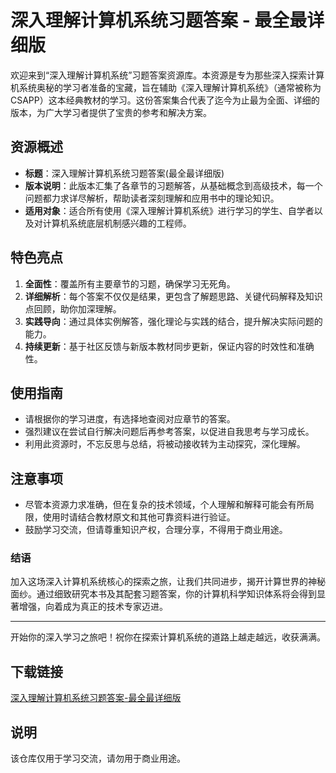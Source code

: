 # 深入理解计算机系统习题答案 - 最全最详细版

欢迎来到“深入理解计算机系统”习题答案资源库。本资源是专为那些深入探索计算机系统奥秘的学习者准备的宝藏，旨在辅助《深入理解计算机系统》（通常被称为CSAPP）这本经典教材的学习。这份答案集合代表了迄今为止最为全面、详细的版本，为广大学习者提供了宝贵的参考和解决方案。

## 资源概述

- **标题**：深入理解计算机系统习题答案(最全最详细版)
- **版本说明**：此版本汇集了各章节的习题解答，从基础概念到高级技术，每一个问题都力求详尽解析，帮助读者深刻理解和应用书中的理论知识。
- **适用对象**：适合所有使用《深入理解计算机系统》进行学习的学生、自学者以及对计算机系统底层机制感兴趣的工程师。

## 特色亮点

1. **全面性**：覆盖所有主要章节的习题，确保学习无死角。
2. **详细解析**：每个答案不仅仅是结果，更包含了解题思路、关键代码解释及知识点回顾，助你加深理解。
3. **实践导向**：通过具体实例解答，强化理论与实践的结合，提升解决实际问题的能力。
4. **持续更新**：基于社区反馈与新版本教材同步更新，保证内容的时效性和准确性。

## 使用指南

- 请根据你的学习进度，有选择地查阅对应章节的答案。
- 强烈建议在尝试自行解决问题后再参考答案，以促进自我思考与学习成长。
- 利用此资源时，不忘反思与总结，将被动接收转为主动探究，深化理解。

## 注意事项

- 尽管本资源力求准确，但在复杂的技术领域，个人理解和解释可能会有所局限，使用时请结合教材原文和其他可靠资料进行验证。
- 鼓励学习交流，但请尊重知识产权，合理分享，不得用于商业用途。

### 结语

加入这场深入计算机系统核心的探索之旅，让我们共同进步，揭开计算世界的神秘面纱。通过细致研究本书及其配套习题答案，你的计算机科学知识体系将会得到显著增强，向着成为真正的技术专家迈进。

---

开始你的深入学习之旅吧！祝你在探索计算机系统的道路上越走越远，收获满满。

## 下载链接
[深入理解计算机系统习题答案-最全最详细版](https://pan.quark.cn/s/94f216a8c0e7)

## 说明

该仓库仅用于学习交流，请勿用于商业用途。
